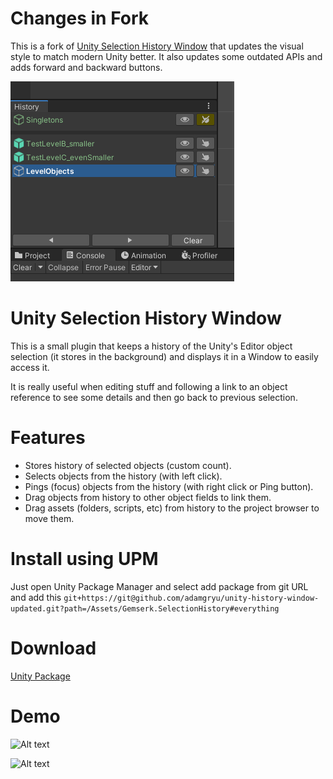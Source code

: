 # Changes in Fork

This is a fork of [Unity Selection History Window](https://github.com/acoppes/unity-history-window) that updates the visual style to match modern Unity better. It also updates some outdated APIs and adds forward and backward buttons.

![Alt text](screenshots/new.png?raw=true "New Look")

# Unity Selection History Window

This is a small plugin that keeps a history of the Unity's Editor object selection (it stores in the background) and displays it in a Window to easily access it. 

It is really useful when editing stuff and following a link to an object reference to see some details and then go back to previous selection.

# Features

* Stores history of selected objects (custom count).
* Selects objects from the history (with left click).
* Pings (focus) objects from the history (with right click or Ping button).
* Drag objects from history to other object fields to link them.
* Drag assets (folders, scripts, etc) from history to the project browser to move them.

# Install using UPM

Just open Unity Package Manager and select add package from git URL and add this
`git+https://git@github.com/adamgryu/unity-history-window-updated.git?path=/Assets/Gemserk.SelectionHistory#everything`

# Download 

[Unity Package](release/unity-selection-history.unitypackage?raw=true)

# Demo

![Alt text](screenshots/demo.gif?raw=true "Demo")

![Alt text](screenshots/demodrag.gif?raw=true "Demo Drag")
